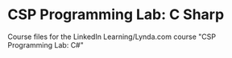# CSP Programming Lab: C Sharp
Course files for the LinkedIn Learning/Lynda.com course "CSP Programming Lab: C#"

